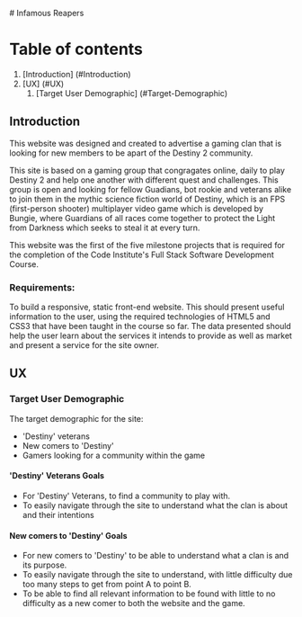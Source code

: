 # Infamous Reapers

# Table of contents
1. [Introduction] (#Introduction)
2. [UX] (#UX)
    1. [Target User Demographic] 
    (#Target-Demographic)

## Introduction

This website was designed and created to advertise a gaming clan that is looking for new members to be apart of the Destiny 2 community.

This site is based on a gaming group that congragates online, daily to play Destiny 2 and help one another with different quest and challenges. This group is open and looking for fellow Guadians, bot rookie and veterans alike to join them in the mythic science fiction world of Destiny, which is an FPS (first-person shooter) multiplayer video game which is developed by Bungie, where Guardians of all races come together to protect the Light from Darkness which seeks to steal it at every turn.

This website was the first of the five milestone projects that is required for the completion of the Code Institute's Full Stack Software Development Course.

### Requirements:
To build a responsive, static front-end website. This should present useful information to the user, using the required technologies of HTML5 and CSS3 that have been taught in the course so far. The data presented should help the user learn about the services it intends to provide as well as market and present a service for the site owner.

## UX

### Target User Demographic
The target demographic for the site:
- 'Destiny' veterans
- New comers to 'Destiny'
- Gamers looking for a community within the game

#### 'Destiny' Veterans Goals
- For 'Destiny' Veterans, to find a community to play with.
- To easily navigate through the site to understand what the clan is about and their intentions 

#### New comers to 'Destiny' Goals
- For new comers to 'Destiny' to be able to understand what a clan is and its purpose.
- To easily navigate through the site to understand, with little difficulty due too many steps to get from point A to point B.
- To be able to find all relevant information to be found with little to no difficulty as a new comer to both the website and the game.


